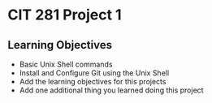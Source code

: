 # CIT 281 Project 1

## Learning Objectives

- Basic Unix Shell commands
- Install and Configure Git using the Unix Shell
- Add the learning objectives for this projects
- Add one additional thing you learned doing this project
